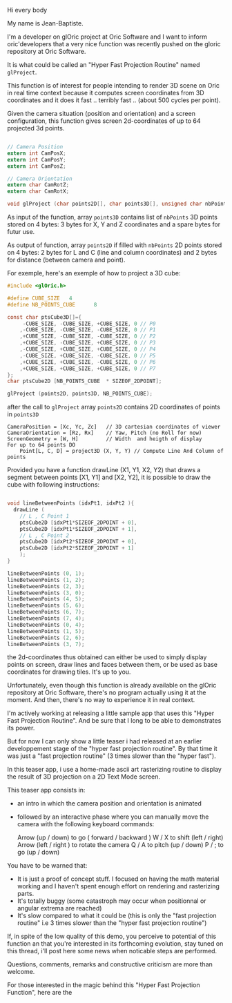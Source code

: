 Hi every body

My name is Jean-Baptiste.

I'm a developer on glOric project at Oric Software and I want to inform oric'developers that a very nice function was recently pushed on the gloric repository at Oric Software.

It is what could be called an "Hyper Fast Projection Routine" named `glProject`.

This function is of interest for people intending to render 3D scene on Oric in real time context because it computes screen coordinates from 3D coordinates and it does it fast .. terribly fast .. (about 500 cycles per point).

Given the camera situation (position and orientation) and a screen configuration, this function gives screen 2d-coordinates of up to 64 projected 3d points.

```C

// Camera Position
extern int CamPosX;
extern int CamPosY;
extern int CamPosZ;

// Camera Orientation
extern char CamRotZ;
extern char CamRotX;

void glProject (char points2D[], char points3D[], unsigned char nbPoints);
```


As input of the function, array `points3D` contains list of `nbPoints` 3D points stored on 4 bytes: 3 bytes for X, Y and Z coordinates and a spare bytes for futur use.

As output of function, array `points2D` if filled with `nbPoints` 2D points stored on 4 bytes: 2 bytes for L and C (line and column coordinates) and 2 bytes for distance (between camera and point).

For exemple, here's an exemple of how to project a 3D cube:

```C
#include <glOric.h>

#define CUBE_SIZE	4
#define NB_POINTS_CUBE		8

const char ptsCube3D[]={
	 -CUBE_SIZE, -CUBE_SIZE, +CUBE_SIZE, 0 // P0
	,-CUBE_SIZE, -CUBE_SIZE, -CUBE_SIZE, 0 // P1
	,+CUBE_SIZE, -CUBE_SIZE, -CUBE_SIZE, 0 // P2
	,+CUBE_SIZE, -CUBE_SIZE, +CUBE_SIZE, 0 // P3
	,-CUBE_SIZE, +CUBE_SIZE, +CUBE_SIZE, 0 // P4
	,-CUBE_SIZE, +CUBE_SIZE, -CUBE_SIZE, 0 // P5
	,+CUBE_SIZE, +CUBE_SIZE, -CUBE_SIZE, 0 // P6
	,+CUBE_SIZE, +CUBE_SIZE, +CUBE_SIZE, 0 // P7
};
char ptsCube2D [NB_POINTS_CUBE	* SIZEOF_2DPOINT];

glProject (points2D, points3D, NB_POINTS_CUBE);
```

after the call to `glProject` array `points2D` contains 2D coordinates of points in `points3D`

```
CameraPosition = [Xc, Yc, Zc]	// 3D cartesian coordinates of viewer
CameraOrientation = [Rz, Rx]	// Yaw, Pitch (no Roll for now)
ScreenGeometry = [W, H]			// Width  and heigth of display
For up to 64 points DO
	Point[L, C, D] = project3D (X, Y, Y) // Compute Line And Column of points
```


Provided you have a function drawLine (X1, Y1, X2, Y2) that draws a segment between points [X1, Y1] and [X2, Y2], it is possible to draw the cube with following instructions:

```c

void lineBetweenPoints (idxPt1, idxPt2 ){
  drawLine (
	// L , C Point 1
    ptsCube2D [idxPt1*SIZEOF_2DPOINT + 0],
    ptsCube2D [idxPt1*SIZEOF_2DPOINT + 1],
	// L , C Point 2
    ptsCube2D [idxPt2*SIZEOF_2DPOINT + 0],
    ptsCube2D [idxPt2*SIZEOF_2DPOINT + 1]
	);
}

lineBetweenPoints (0, 1);
lineBetweenPoints (1, 2);
lineBetweenPoints (2, 3);
lineBetweenPoints (3, 0);
lineBetweenPoints (4, 5);
lineBetweenPoints (5, 6);
lineBetweenPoints (6, 7);
lineBetweenPoints (7, 4);
lineBetweenPoints (0, 4);
lineBetweenPoints (1, 5);
lineBetweenPoints (2, 6);
lineBetweenPoints (3, 7);

```


the 2d-coordinates thus obtained can either be used to simply display points on screen, draw lines and faces between them, or be used as base coordinates for drawing tiles. It's up to you.

Unfortunately, even though this function is already available on the glOric repository at Oric Software, there's no program actually using it at the moment. And then, there's no way to experience it in real context.

I'm actively working at releasing a little sample app that uses this "Hyper Fast Projection Routine". And be sure that I long to be able to demonstrates its power.


But for now I can only show a little teaser i had released at an earlier developpement stage of the "hyper fast projection routine". By that time it was just a "fast projection routine" (3 times slower than the "hyper fast").

In this teaser app, i use a home-made ascii art rasterizing routine to display the result of 3D projection on a 2D Text Mode screen.

This teaser app consists in:
- an intro in which the camera position and orientation is animated
- followed by an interactive phase where you can manually move the camera with the following keyboard commands:


    Arrow (up / down) to go ( forward / backward )
    W / X  to shift (left / right)
    Arrow (left / right )  to rotate the camera
    Q / A    to pitch (up / down)
    P / ;    to go (up / down)


You have to be warned that:
- It is just a proof of concept stuff. I focused on having the math material working and I haven't spent enough effort on rendering and rasterizing parts.
- It's totally buggy (some catastroph may occur when positionnal or angular extrema are reached)
- It's slow compared to what it could be (this is only the "fast projection routine" i.e 3 times slower than the "hyper fast projection routine")

If, in spite of the low quality of this demo, you perceive to potential of this function an that you're interested in its forthcoming evolution, stay tuned on this thread, i'll post here some news when noticable steps are performed.

Questions, comments, remarks and constructive criticism are more than welcome.

For those interested in the magic behind this "Hyper Fast Projection Function", here are the
